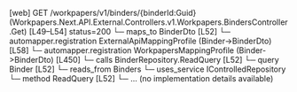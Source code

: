 [web] GET /workpapers/v1/binders/{binderId:Guid}  (Workpapers.Next.API.External.Controllers.v1.Workpapers.BindersController.Get)  [L49–L54] status=200
  └─ maps_to BinderDto [L52]
    └─ automapper.registration ExternalApiMappingProfile (Binder->BinderDto) [L58]
    └─ automapper.registration WorkpapersMappingProfile (Binder->BinderDto) [L450]
  └─ calls BinderRepository.ReadQuery [L52]
  └─ query Binder [L52]
    └─ reads_from Binders
  └─ uses_service IControlledRepository<Binder>
    └─ method ReadQuery [L52]
      └─ ... (no implementation details available)

